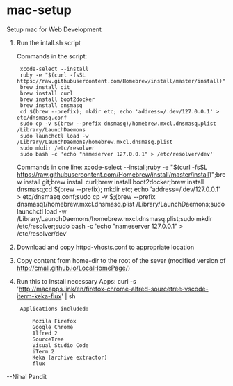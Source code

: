 # mac-setup
Setup mac for Web Development

1) Run the intall.sh script

    Commands in the script:

        xcode-select --install
        ruby -e "$(curl -fsSL https://raw.githubusercontent.com/Homebrew/install/master/install)"
        brew install git
        brew install curl
        brew install boot2docker
        brew install dnsmasq
        cd $(brew --prefix); mkdir etc; echo 'address=/.dev/127.0.0.1' > etc/dnsmasq.conf
        sudo cp -v $(brew --prefix dnsmasq)/homebrew.mxcl.dnsmasq.plist /Library/LaunchDaemons
        sudo launchctl load -w /Library/LaunchDaemons/homebrew.mxcl.dnsmasq.plist
        sudo mkdir /etc/resolver
        sudo bash -c 'echo "nameserver 127.0.0.1" > /etc/resolver/dev'

    Commands in one line:
        xcode-select --install;ruby -e "$(curl -fsSL https://raw.githubusercontent.com/Homebrew/install/master/install)";brew install git;brew install curl;brew install boot2docker;brew install dnsmasq;cd $(brew --prefix); mkdir etc; echo 'address=/.dev/127.0.0.1' > etc/dnsmasq.conf;sudo cp -v $;(brew --prefix dnsmasq)/homebrew.mxcl.dnsmasq.plist /Library/LaunchDaemons;sudo launchctl load -w /Library/LaunchDaemons/homebrew.mxcl.dnsmasq.plist;sudo mkdir /etc/resolver;sudo bash -c 'echo "nameserver 127.0.0.1" > /etc/resolver/dev'

2) Download and copy httpd-vhosts.conf to appropriate location

3) Copy content from home-dir to the root of the sever (modified version of http://cmall.github.io/LocalHomePage/)

4) Run this to Install necessary Apps:
    curl -s 'http://macapps.link/en/firefox-chrome-alfred-sourcetree-vscode-iterm-keka-flux' | sh

        Applications included:

            Mozila Firefox
            Google Chrome
            Alfred 2
            SourceTree
            Visual Studio Code
            iTerm 2
            Keka (archive extractor)
            flux

--Nihal Pandit
